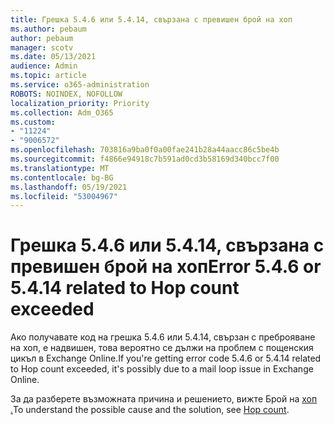 ```yaml
---
title: Грешка 5.4.6 или 5.4.14, свързана с превишен брой на хоп
ms.author: pebaum
author: pebaum
manager: scotv
ms.date: 05/13/2021
audience: Admin
ms.topic: article
ms.service: o365-administration
ROBOTS: NOINDEX, NOFOLLOW
localization_priority: Priority
ms.collection: Adm_O365
ms.custom:
- "11224"
- "9006572"
ms.openlocfilehash: 703816a9ba0f0a00fae241b28a44aacc86c5be4b
ms.sourcegitcommit: f4866e94918c7b591ad0cd3b58169d340bcc7f00
ms.translationtype: MT
ms.contentlocale: bg-BG
ms.lasthandoff: 05/19/2021
ms.locfileid: "53004967"
---
```

# <a name="error-546-or-5414-related-to-hop-count-exceeded"></a><span data-ttu-id="89158-102">Грешка 5.4.6 или 5.4.14, свързана с превишен брой на хоп</span><span class="sxs-lookup"><span data-stu-id="89158-102">Error 5.4.6 or 5.4.14 related to Hop count exceeded</span></span>

<span data-ttu-id="89158-103">Ако получавате код на грешка 5.4.6 или 5.4.14, свързан с преброяване на хоп, е надвишен, това вероятно се дължи на проблем с пощенския цикъл в Exchange Online.</span><span class="sxs-lookup"><span data-stu-id="89158-103">If you're getting error code 5.4.6 or 5.4.14 related to Hop count exceeded, it's possibly due to a mail loop issue in Exchange Online.</span></span>

<span data-ttu-id="89158-104">За да разберете възможната причина и решението, вижте Брой на [хоп .](/exchange/mail-flow-best-practices/non-delivery-reports-in-exchange-online/fix-error-code-5-4-6-through-5-4-20-in-exchange-online)</span><span class="sxs-lookup"><span data-stu-id="89158-104">To understand the possible cause and the solution, see [Hop count](/exchange/mail-flow-best-practices/non-delivery-reports-in-exchange-online/fix-error-code-5-4-6-through-5-4-20-in-exchange-online).</span></span>